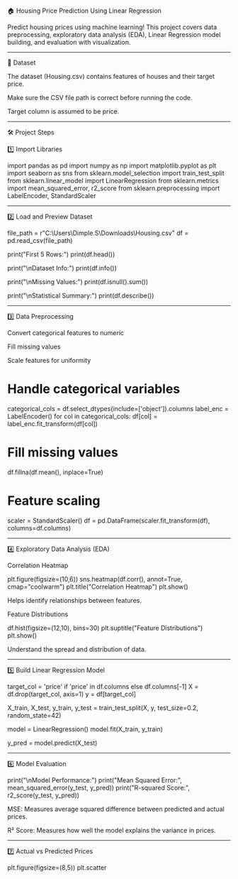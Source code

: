 🏠 Housing Price Prediction Using Linear Regression

Predict housing prices using machine learning! This project covers data preprocessing, exploratory data analysis (EDA), Linear Regression model building, and evaluation with visualization.


---

📂 Dataset

The dataset (Housing.csv) contains features of houses and their target price.

Make sure the CSV file path is correct before running the code.

Target column is assumed to be price.



---

🛠️ Project Steps

1️⃣ Import Libraries

import pandas as pd
import numpy as np
import matplotlib.pyplot as plt
import seaborn as sns
from sklearn.model_selection import train_test_split
from sklearn.linear_model import LinearRegression
from sklearn.metrics import mean_squared_error, r2_score
from sklearn.preprocessing import LabelEncoder, StandardScaler


---

2️⃣ Load and Preview Dataset

file_path = r"C:\Users\Dimple.S\Downloads\Housing.csv"
df = pd.read_csv(file_path)

print("First 5 Rows:")
print(df.head())

print("\nDataset Info:")
print(df.info())

print("\nMissing Values:")
print(df.isnull().sum())

print("\nStatistical Summary:")
print(df.describe())


---

3️⃣ Data Preprocessing

Convert categorical features to numeric

Fill missing values

Scale features for uniformity


# Handle categorical variables
categorical_cols = df.select_dtypes(include=['object']).columns
label_enc = LabelEncoder()
for col in categorical_cols:
    df[col] = label_enc.fit_transform(df[col])

# Fill missing values
df.fillna(df.mean(), inplace=True)

# Feature scaling
scaler = StandardScaler()
df = pd.DataFrame(scaler.fit_transform(df), columns=df.columns)


---

4️⃣ Exploratory Data Analysis (EDA)

Correlation Heatmap

plt.figure(figsize=(10,6))
sns.heatmap(df.corr(), annot=True, cmap="coolwarm")
plt.title("Correlation Heatmap")
plt.show()

Helps identify relationships between features.

Feature Distributions

df.hist(figsize=(12,10), bins=30)
plt.suptitle("Feature Distributions")
plt.show()

Understand the spread and distribution of data.


---

5️⃣ Build Linear Regression Model

target_col = 'price' if 'price' in df.columns else df.columns[-1]
X = df.drop(target_col, axis=1)
y = df[target_col]

X_train, X_test, y_train, y_test = train_test_split(X, y, test_size=0.2, random_state=42)

model = LinearRegression()
model.fit(X_train, y_train)

y_pred = model.predict(X_test)


---

6️⃣ Model Evaluation

print("\nModel Performance:")
print("Mean Squared Error:", mean_squared_error(y_test, y_pred))
print("R-squared Score:", r2_score(y_test, y_pred))

MSE: Measures average squared difference between predicted and actual prices.

R² Score: Measures how well the model explains the variance in prices.



---

7️⃣ Actual vs Predicted Prices

plt.figure(figsize=(8,5))
plt.scatter
